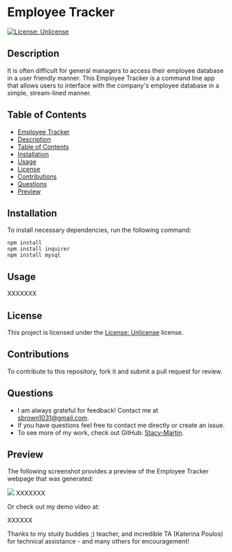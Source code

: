 # Employee Tracker

[![License: Unlicense](https://img.shields.io/badge/license-Unlicense-blue.svg)](http://unlicense.org/)

## Description
It is often difficult for general managers to access their employee database in a user friendly manner.  This Employee Tracker is a command line app that allows users to interface with the company's employee database in a simple, stream-lined manner.

## Table of Contents
  - [Employee Tracker](#employee_tracker)
  - [Description](#description)
  - [Table of Contents](#table-of-contents)
  - [Installation](#installation)
  - [Usage](#usage)
  - [License](#license)
  - [Contributions](#contributions)
  - [Questions](#questions)
  - [Preview](#preview)

## Installation
To install necessary dependencies, run the following command:
~~~
npm install
npm install inquirer
npm install mysql
~~~

## Usage
XXXXXXX

## License 
This project is licensed under the [License: Unlicense](http://unlicense.org/) license.

## Contributions
To contribute to this repository, fork it and submit a pull request for review.

## Questions
* I am always grateful for feedback! Contact me at sbrown1031@gmail.com.
* If you have questions feel free to contact me directly or create an issue. 
* To see more of my work, check out GitHub:  [Stacy-Martin](https://github.com/Stacy-Martin).

## Preview

The following screenshot provides a preview of the Employee Tracker webpage that was generated:

![](XXXX)
XXXXXXX

Or check out my demo video at:

XXXXXX


Thanks to my study buddies ;) teacher, and incredible TA (Katerina Poulos) for technical assistance - and many others for encouragement! 

